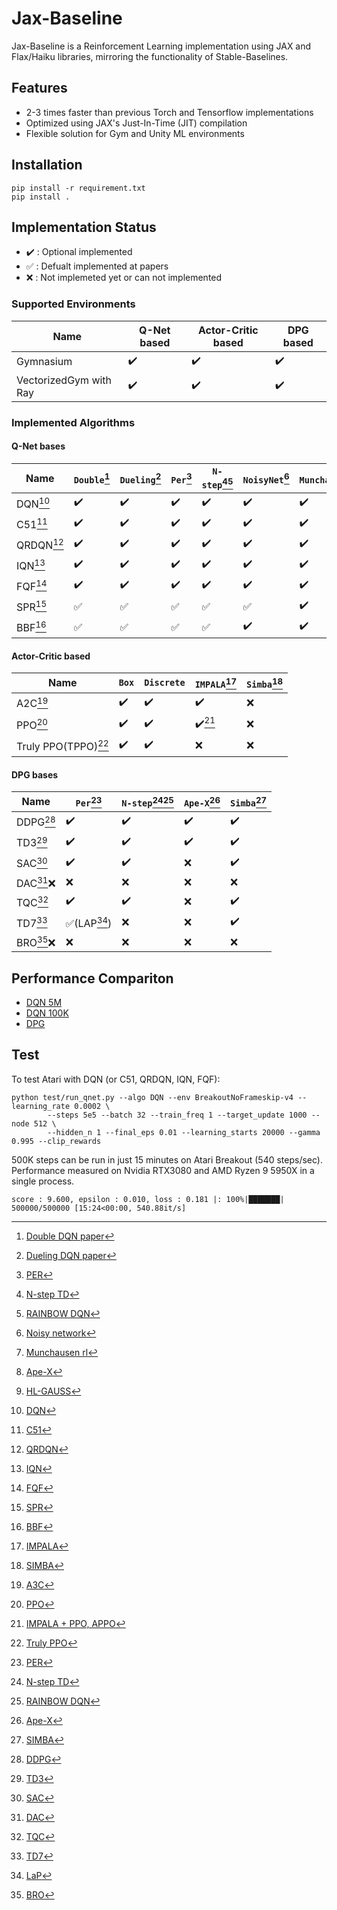 # Jax-Baseline

Jax-Baseline is a Reinforcement Learning implementation using JAX and Flax/Haiku libraries, mirroring the functionality of Stable-Baselines.

## Features

- 2-3 times faster than previous Torch and Tensorflow implementations
- Optimized using JAX's Just-In-Time (JIT) compilation
- Flexible solution for Gym and Unity ML environments

## Installation

```
pip install -r requirement.txt
pip install .
```

## Implementation Status

- :heavy_check_mark: : Optional implemented
- :white_check_mark: : Defualt implemented at papers
- :x: : Not implemeted yet or can not implemented

### Supported Environments

| **Name**               | **Q-Net based**    | **Actor-Critic based** | **DPG based**      |
| ---------------------- | ------------------ | ---------------------- | ------------------ |
| Gymnasium              | :heavy_check_mark: | :heavy_check_mark:     | :heavy_check_mark: |
| VectorizedGym with Ray | :heavy_check_mark: | :heavy_check_mark:     | :heavy_check_mark: |

### Implemented Algorithms

#### Q-Net bases

| **Name**      | `Double`[^DOUBLE]  | `Dueling`[^DUELING] | `Per`[^PER]        | `N-step`[^NSTEP][^RAINBOW] | `NoisyNet`[^NOISY] | `Munchausen`[^MUNCHAUSEN] | `Ape-X`[^APEX]     | `HL-Gauss`[^HL_GAUSS] |
| ------------- | ------------------ | ------------------- | ------------------ | -------------------------- | ------------------ | ------------------------- | ------------------ | --------------------- |
| DQN[^DQN]     | :heavy_check_mark: | :heavy_check_mark:  | :heavy_check_mark: | :heavy_check_mark:         | :heavy_check_mark: | :heavy_check_mark:        | :heavy_check_mark: | :x:                   |
| C51[^C51]     | :heavy_check_mark: | :heavy_check_mark:  | :heavy_check_mark: | :heavy_check_mark:         | :heavy_check_mark: | :heavy_check_mark:        | :heavy_check_mark: | :heavy_check_mark:    |
| QRDQN[^QRDQN] | :heavy_check_mark: | :heavy_check_mark:  | :heavy_check_mark: | :heavy_check_mark:         | :heavy_check_mark: | :heavy_check_mark:        | :heavy_check_mark: | :x:                   |
| IQN[^IQN]     | :heavy_check_mark: | :heavy_check_mark:  | :heavy_check_mark: | :heavy_check_mark:         | :heavy_check_mark: | :heavy_check_mark:        | :x:                | :x:                   |
| FQF[^FQF]     | :heavy_check_mark: | :heavy_check_mark:  | :heavy_check_mark: | :heavy_check_mark:         | :heavy_check_mark: | :heavy_check_mark:        | :x:                | :x:                   |
| SPR[^SPR]     | :white_check_mark: | :white_check_mark:  | :white_check_mark: | :white_check_mark:         | :white_check_mark: | :heavy_check_mark:        | :x:                | :heavy_check_mark:    |
| BBF[^BBF]     | :white_check_mark: | :white_check_mark:  | :white_check_mark: | :white_check_mark:         | :heavy_check_mark: | :heavy_check_mark:        | :x:                | :heavy_check_mark:    |

#### Actor-Critic based

| **Name**               | `Box`              | `Discrete`         | `IMPALA`[^IMPALA]         | `Simba`[^SIMBA] |
| ---------------------- | ------------------ | ------------------ | ------------------------- | --------------- |
| A2C[^A3C]              | :heavy_check_mark: | :heavy_check_mark: | :heavy_check_mark:        | :x:             |
| PPO[^PPO]              | :heavy_check_mark: | :heavy_check_mark: | :heavy_check_mark:[^APPO] | :x:             |
| Truly PPO(TPPO)[^TPPO] | :heavy_check_mark: | :heavy_check_mark: | :x:                       | :x:             |

#### DPG bases

| **Name**     | `Per`[^PER]                   | `N-step`[^NSTEP][^RAINBOW] | `Ape-X`[^APEX]     | `Simba`[^SIMBA]    |
| ------------ | ----------------------------- | -------------------------- | ------------------ | ------------------ |
| DDPG[^DDPG]  | :heavy_check_mark:            | :heavy_check_mark:         | :heavy_check_mark: | :heavy_check_mark: |
| TD3[^TD3]    | :heavy_check_mark:            | :heavy_check_mark:         | :heavy_check_mark: | :heavy_check_mark: |
| SAC[^SAC]    | :heavy_check_mark:            | :heavy_check_mark:         | :x:                | :heavy_check_mark: |
| DAC[^DAC]:x: | :x:                           | :x:                        | :x:                | :x:                |
| TQC[^TQC]    | :heavy_check_mark:            | :heavy_check_mark:         | :x:                | :heavy_check_mark: |
| TD7[^TD7]    | :white_check_mark:(LAP[^LaP]) | :x:                        | :x:                | :heavy_check_mark: |
| BRO[^BRO]:x: | :x:                           | :x:                        | :x:                | :x:                |

## Performance Compariton

- [DQN 5M](docs/dqn_5m.md)
- [DQN 100K](docs/dqn_100k.md)
- [DPG](docs/dpg_comparison.md)

## Test

To test Atari with DQN (or C51, QRDQN, IQN, FQF):

```
python test/run_qnet.py --algo DQN --env BreakoutNoFrameskip-v4 --learning_rate 0.0002 \
		--steps 5e5 --batch 32 --train_freq 1 --target_update 1000 --node 512 \
		--hidden_n 1 --final_eps 0.01 --learning_starts 20000 --gamma 0.995 --clip_rewards
```

500K steps can be run in just 15 minutes on Atari Breakout (540 steps/sec).
Performance measured on Nvidia RTX3080 and AMD Ryzen 9 5950X in a single process.

```
score : 9.600, epsilon : 0.010, loss : 0.181 |: 100%|███████| 500000/500000 [15:24<00:00, 540.88it/s]
```

[^DOUBLE]: [Double DQN paper](https://arxiv.org/abs/1509.06461)

[^DUELING]: [Dueling DQN paper](https://arxiv.org/abs/1511.06581)

[^PER]: [PER](https://arxiv.org/abs/1511.05952)

[^NSTEP]: [N-step TD](https://link.springer.com/article/10.1007/BF00115009)

[^RAINBOW]: [RAINBOW DQN](https://arxiv.org/abs/1710.02298)

[^NOISY]: [Noisy network](https://arxiv.org/abs/1706.10295)

[^MUNCHAUSEN]: [Munchausen rl](https://arxiv.org/abs/2007.14430)

[^APEX]: [Ape-X](https://arxiv.org/abs/1803.00933)

[^HL_GAUSS]: [HL-GAUSS](https://arxiv.org/abs/2403.03950)

[^DQN]: [DQN](https://arxiv.org/abs/1312.5602v1)

[^C51]: [C51](https://arxiv.org/abs/1707.06887)

[^QRDQN]: [QRDQN](https://arxiv.org/abs/1710.10044)

[^IQN]: [IQN](https://arxiv.org/abs/1806.06923)

[^FQF]: [FQF](https://arxiv.org/abs/1911.02140)

[^SPR]: [SPR](https://arxiv.org/abs/2007.05929)

[^BBF]: [BBF](https://arxiv.org/abs/2305.19452)

[^IMPALA]: [IMPALA](https://arxiv.org/abs/1802.01561)

[^SIMBA]: [SIMBA](https://arxiv.org/abs/2410.09754)

[^A3C]: [A3C](https://arxiv.org/pdf/1602.01783)

[^PPO]: [PPO](https://arxiv.org/abs/1707.06347)

[^APPO]: [IMPALA + PPO, APPO](https://docs.ray.io/en/latest/rllib/rllib-algorithms.html#appo)

[^TPPO]: [Truly PPO](https://arxiv.org/abs/1903.07940)

[^DDPG]: [DDPG](https://arxiv.org/abs/1509.02971)

[^TD3]: [TD3](https://arxiv.org/abs/1802.09477)

[^SAC]: [SAC](https://arxiv.org/abs/1812.05905)

[^DAC]: [DAC](https://arxiv.org/abs/2310.19527)

[^TQC]: [TQC](https://arxiv.org/abs/2005.04269)

[^TD7]: [TD7](https://arxiv.org/abs/2306.02451)

[^LaP]: [LaP](https://arxiv.org/abs/2007.06049)

[^BRO]: [BRO](https://arxiv.org/abs/2405.16158)
